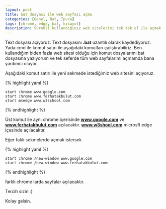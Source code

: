 ```yaml
---
layout: post
title: bat dosyası ile web sayfası açma
categories: [Genel, Bat, İpucu]
tags: [chrome, edge, bat, kısayol]
description: Sürekli kullandığınız web sitelerini tek tek el ile açmak yerine bat dosyası ile tek seferde çalıştırabilirsiniz.
---
```



Text dosyası açıyoruz. Text dosyasını **.bat** uzantılı olarak kaydediyoruz.
Yada cmd ile komut satırı ile aşağıdaki komutları çalıştırabiliriz.
Ben kullandığım biden fazla web sitesi olduğu için komut dosyalarımı bat dosyasına yazıyorum ve tek seferde tüm web sayfalarımı
açmamda bana yardımcı oluyor.

Aşağıdaki komut satırı ile yeni sekmede istediğimiz web sitesini açıyoruz.

{% highlight yaml %}

    start chrome www.google.com
    start chrome www.ferhatakbulut.com
    start msedge www.w3school.com

{% endhighlight %}

Üst komut ile aynı chrome içerisinde **www.google.com** ve **www.ferhatakbulut.com** açılacaktır. **www.w3shool.com** microsft edge içesinde açılacaktır.

Eğer faklı sekmelerde açmak istersek

{% highlight yaml %}

    start chrome /new-window www.google.com
    start chrome /new-window www.ferhatakbulut.com

{% endhighlight %}

farklı chrome larda sayfalar açılacaktır.

Tercih sizin :)

Kolay gelsin.

